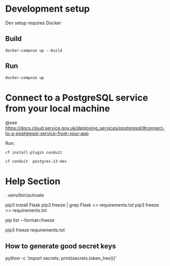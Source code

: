 
# Development setup
Dev setup requires Docker

## Build
```
docker-compose up --build
```

## Run
```
docker-compose up
```


# Connect to a PostgreSQL service from your local machine
@see https://docs.cloud.service.gov.uk/deploying_services/postgresql/#connect-to-a-postgresql-service-from-your-app

Run:
```
cf install-plugin conduit
```

```
cf conduit  postgres-13-dev
```





# Help Section
. venv/bin/activate

pip3 install Flask
pip3 freeze | grep Flask >> requirements.txt
pip3 freeze >> requirements.txt

pip list --format=freeze

pip3 freeze requirements.txt


## How to generate good secret keys
python -c 'import secrets; print(secrets.token_hex())'
